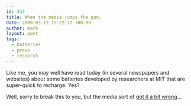 ```yaml
---
id: 343
title: When the media jumps the gun.
date: 2009-03-12 15:22:17 +00:00
author: mark
layout: post
tags:
  - batteries
  - press
  - research
---
```

Like me, you may well have read today (in several newspapers and websites) about some batteries developed by researchers at MIT that are super-quick to recharge. Yes?

Well, sorry to break this to you, but the media sort of [got it a bit wrong](http://www.theregister.co.uk/2009/03/12/fast_charge_battery_bubble_stab/)&#8230;
